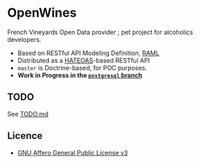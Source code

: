 OpenWines
=========

French Vineyards Open Data provider ; pet project for alcoholics developers.

- Based on RESTful API Modeling Definition, [RAML](http://raml.org/)
- Distributed as a [HATEOAS](http://en.wikipedia.org/wiki/HATEOAS)-based RESTful API
- `master` is Doctrine-based, for POC purposes.
- __Work in Progress in the [`postgresql` branch](https://github.com/ronanguilloux/OpenWines/tree/postgresql)__
 

## TODO

See [TODO.md](TODO.md)


## Licence

- [GNU Affero General Public License v3](https://www.gnu.org/licenses/agpl-3.0.txt)
